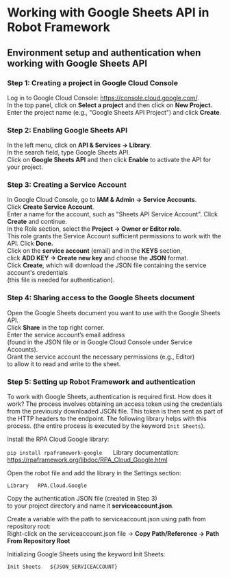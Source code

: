 # Working with Google Sheets API in Robot Framework

## Environment setup and authentication when working with Google Sheets API


### **Step 1: Creating a project in Google Cloud Console**

Log in to Google Cloud Console: https://console.cloud.google.com/.  
In the top panel, click on **Select a project** and then click on **New Project.**  
Enter the project name (e.g., "Google Sheets API Project") and click **Create**.

### **Step 2: Enabling Google Sheets API**

In the left menu, click on **API & Services → Library**.  
In the search field, type Google Sheets API.   
Click on **Google Sheets API** and then click **Enable** to activate the API for your project.  

### **Step 3: Creating a Service Account**

In Google Cloud Console, go to **IAM & Admin → Service Accounts**.  
Click **Create Service Account**.  
Enter a name for the account, such as "Sheets API Service Account". Click **Create** and continue.  
In the Role section, select the **Project → Owner or Editor role**.   
This role grants the Service Account sufficient permissions to work with the API. Click **Done.**  
Click on the **service account** (email) and in the **KEYS** section,   
click **ADD KEY → Create new key** and choose the **JSON** format.  
Click **Create**, which will download the JSON file containing the service account's credentials   
(this file is needed for authentication).  

### **Step 4: Sharing access to the Google Sheets document**

Open the Google Sheets document you want to use with the Google Sheets API.  
Click **Share** in the top right corner.  
Enter the service account’s email address   
(found in the JSON file or in Google Cloud Console under Service Accounts).  
Grant the service account the necessary permissions (e.g., Editor)     
to allow it to read and write to the sheet.   

### **Step 5: Setting up Robot Framework and authentication**

To work with Google Sheets, authentication is required first.
How does it work?
The process involves obtaining an access token using the credentials 
from the previously downloaded JSON file. 
This token is then sent as part of the HTTP headers to the endpoint. 
The following library helps with this process. 
(the entire process is executed by the keyword `Init Sheets`).

Install the RPA Cloud Google library:  

`pip install rpaframework-google  
`
Library documentation: https://rpaframework.org/libdoc/RPA_Cloud_Google.html    

Open the robot file and add the library in the Settings section:   

`Library   RPA.Cloud.Google    `

Copy the authentication JSON file (created in Step 3)   
to your project directory and name it **serviceaccount.json**.  

Create a variable with the path to serviceaccount.json using path from repository root:  
Right-click on the serviceaccount.json file → **Copy Path/Reference → Path From Repository Root**  

Initializing Google Sheets using the keyword Init Sheets:

`Init Sheets   ${JSON_SERVICEACCOUNT}  `